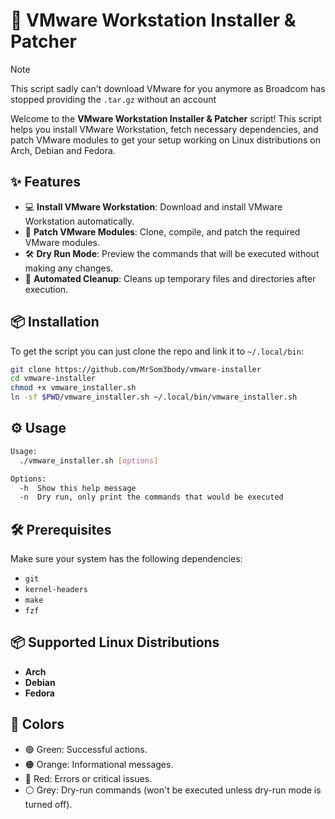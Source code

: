 # 🚀 VMware Workstation Installer & Patcher

> [!NOTE]
> This script sadly can't download VMware for you anymore as Broadcom has
> stopped providing the `.tar.gz` without an account

Welcome to the **VMware Workstation Installer & Patcher** script! This script helps you install VMware Workstation, fetch necessary dependencies, and patch VMware modules to get your setup working on Linux distributions on Arch, Debian and Fedora.

## ✨ Features

- 💻 **Install VMware Workstation**: Download and install VMware Workstation automatically.
- 🔧 **Patch VMware Modules**: Clone, compile, and patch the required VMware modules.
- 🛠️ **Dry Run Mode**: Preview the commands that will be executed without making any changes.
- 🔗 **Automated Cleanup**: Cleans up temporary files and directories after execution.

## 📦 Installation

To get the script you can just clone the repo and link it to `~/.local/bin`:

```bash
git clone https://github.com/MrSom3body/vmware-installer
cd vmware-installer
chmod +x vmware_installer.sh
ln -sf $PWD/vmware_installer.sh ~/.local/bin/vmware_installer.sh
```

## ⚙️ Usage

```bash
Usage:
  ./vmware_installer.sh [options]

Options:
  -h  Show this help message
  -n  Dry run, only print the commands that would be executed
```

## 🛠️ Prerequisites

Make sure your system has the following dependencies:

- `git`
- `kernel-headers`
- `make`
- `fzf`

## 📦 Supported Linux Distributions

- **Arch**
- **Debian**
- **Fedora**

## 🎨 Colors

- 🟢 Green: Successful actions.
- 🟠 Orange: Informational messages.
- 🔴 Red: Errors or critical issues.
- ⚪ Grey: Dry-run commands (won't be executed unless dry-run mode is turned off).

